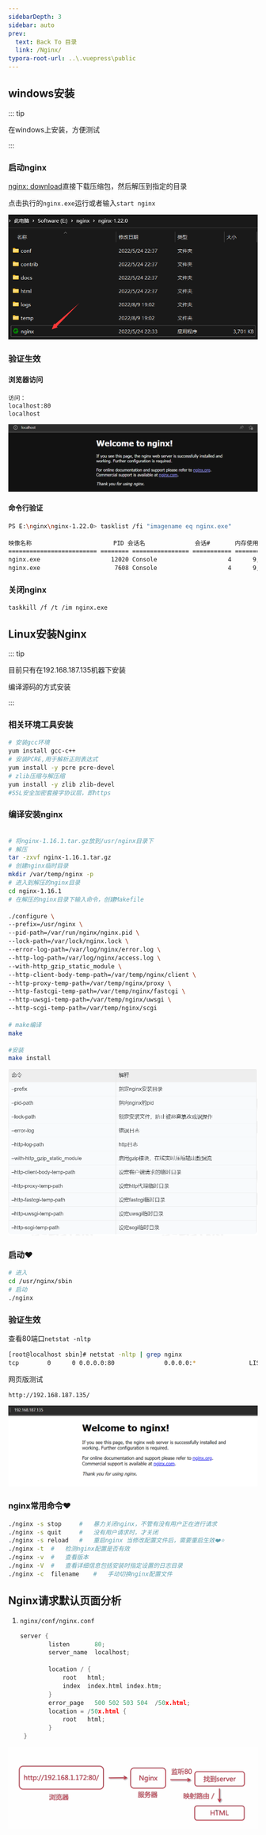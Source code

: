 ```yaml
---
sidebarDepth: 3
sidebar: auto
prev:
  text: Back To 目录
  link: /Nginx/
typora-root-url: ..\.vuepress\public
---
```




## windows安装

::: tip

在windows上安装，方便测试

:::

### 启动nginx

[nginx: download](http://nginx.org/en/download.html)直接下载压缩包，然后解压到指定的目录

点击执行的`nginx.exe`运行或者输入`start nginx`

![image-20220809190619569](/images/nginx/image-20220809190619569.png)

### 验证生效

#### 浏览器访问

```
访问： 
localhost:80
localhost
```

![image-20220809190451631](/images/nginx/image-20220809190451631.png)

#### 命令行验证

```sh
PS E:\nginx\nginx-1.22.0> tasklist /fi "imagename eq nginx.exe"

映像名称                       PID 会话名              会话#       内存使用
========================= ======== ================ =========== ============
nginx.exe                    12020 Console                    4      9,248 K
nginx.exe                     7608 Console                    4      9,580 K
```

### 关闭nginx

```
taskkill /f /t /im nginx.exe
```



## Linux安装Nginx

::: tip

目前只有在192.168.187.135机器下安装

编译源码的方式安装

:::

### 相关环境工具安装

```sh
# 安装gcc环境
yum install gcc-c++
# 安装PCRE,用于解析正则表达式
yum install -y pcre pcre-devel
# zlib压缩与解压缩
yum install -y zlib zlib-devel
#SSL安全加密套接字协议层，即https

```

### 编译安装nginx

```sh

# 将nginx-1.16.1.tar.gz放到/usr/nginx目录下
# 解压
tar -zxvf nginx-1.16.1.tar.gz
# 创建nginx临时目录
mkdir /var/temp/nginx -p
# 进入到解压的nginx目录
cd nginx-1.16.1
# 在解压的nginx目录下输入命令，创建Makefile

./configure \
--prefix=/usr/nginx \
--pid-path=/var/run/nginx/nginx.pid \
--lock-path=/var/lock/nginx.lock \
--error-log-path=/var/log/nginx/error.log \
--http-log-path=/var/log/nginx/access.log \
--with-http_gzip_static_module \
--http-client-body-temp-path=/var/temp/nginx/client \
--http-proxy-temp-path=/var/temp/nginx/proxy \
--http-fastcgi-temp-path=/var/temp/nginx/fastcgi \
--http-uwsgi-temp-path=/var/temp/nginx/uwsgi \
--http-scgi-temp-path=/var/temp/nginx/scgi

# make编译
make

#安装
make install
```



![](/images/nginx/image-20210313121126138.png)



### 启动❤️

```sh
# 进入
cd /usr/nginx/sbin
# 启动
./nginx
```



### 验证生效

查看80端口`netstat -nltp`

```sh
[root@localhost sbin]# netstat -nltp | grep nginx
tcp        0      0 0.0.0.0:80              0.0.0.0:*               LISTEN      4381/nginx: master
```

网页版测试

```
http://192.168.187.135/
```

![image-20220810010842303](/images/nginx/image-20220810010842303.png)



### nginx常用命令❤️

```sh
./nginx -s stop		#	暴力关闭nginx，不管有没有用户正在进行请求
./nginx -s quit		#	没有用户请求时，才关闭
./nginx -s reload	#	重启nginx 当修改配置文件后，需要重启生效❤️⭐
./nginx -t	#	检测nginx配置是否有效
./nginx -v	#	查看版本
./nginx -V  #	查看详细信息包括安装时指定设置的日志目录
./nginx -c  filename	#   手动切换nginx配置文件
```



## Nginx请求默认页面分析

1. `nginx/conf/nginx.conf`

   ```c
   server {
           listen       80;
           server_name  localhost;
   
           location / {
               root   html;
               index  index.html index.htm;
           }
           error_page   500 502 503 504  /50x.html;
           location = /50x.html {
               root   html;
           }
    }
   ```

   

![](/images/nginx/image-20210313122955103.png)

